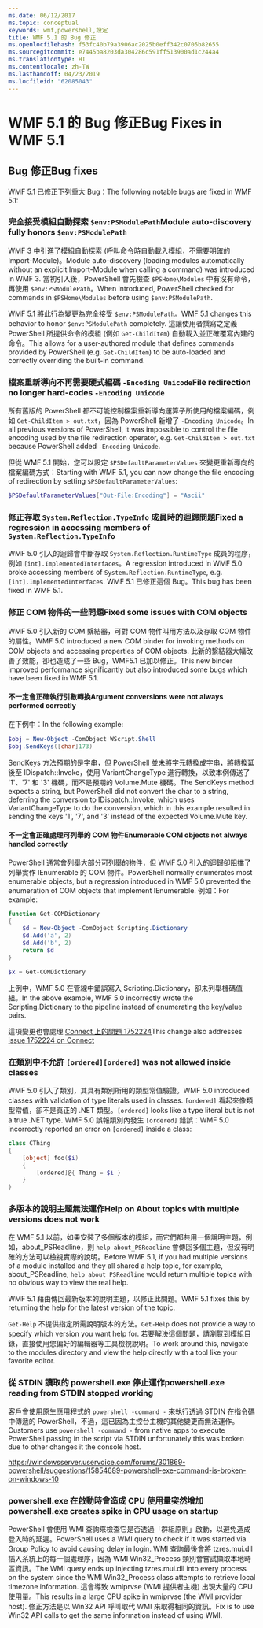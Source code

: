 ```yaml
---
ms.date: 06/12/2017
ms.topic: conceptual
keywords: wmf,powershell,設定
title: WMF 5.1 的 Bug 修正
ms.openlocfilehash: f53fc40b79a3906ac2025b0eff342c0705b82655
ms.sourcegitcommit: e7445ba8203da304286c591ff513900ad1c244a4
ms.translationtype: HT
ms.contentlocale: zh-TW
ms.lasthandoff: 04/23/2019
ms.locfileid: "62085043"
---
```

# <a name="bug-fixes-in-wmf-51"></a><span data-ttu-id="5c4a9-103">WMF 5.1 的 Bug 修正</span><span class="sxs-lookup"><span data-stu-id="5c4a9-103">Bug Fixes in WMF 5.1</span></span>

## <a name="bug-fixes"></a><span data-ttu-id="5c4a9-104">Bug 修正</span><span class="sxs-lookup"><span data-stu-id="5c4a9-104">Bug fixes</span></span>

<span data-ttu-id="5c4a9-105">WMF 5.1 已修正下列重大 Bug︰</span><span class="sxs-lookup"><span data-stu-id="5c4a9-105">The following notable bugs are fixed in WMF 5.1:</span></span>

### <a name="module-auto-discovery-fully-honors-envpsmodulepath"></a><span data-ttu-id="5c4a9-106">完全接受模組自動探索 `$env:PSModulePath`</span><span class="sxs-lookup"><span data-stu-id="5c4a9-106">Module auto-discovery fully honors `$env:PSModulePath`</span></span>

<span data-ttu-id="5c4a9-107">WMF 3 中引進了模組自動探索 (呼叫命令時自動載入模組，不需要明確的 Import-Module)。</span><span class="sxs-lookup"><span data-stu-id="5c4a9-107">Module auto-discovery (loading modules automatically without an explicit Import-Module when calling a command) was introduced in WMF 3.</span></span>
<span data-ttu-id="5c4a9-108">當初引入後，PowerShell 會先檢查 `$PSHome\Modules` 中有沒有命令，再使用 `$env:PSModulePath`。</span><span class="sxs-lookup"><span data-stu-id="5c4a9-108">When introduced, PowerShell checked for commands in `$PSHome\Modules` before using `$env:PSModulePath`.</span></span>

<span data-ttu-id="5c4a9-109">WMF 5.1 將此行為變更為完全接受 `$env:PSModulePath`。</span><span class="sxs-lookup"><span data-stu-id="5c4a9-109">WMF 5.1 changes this behavior to honor `$env:PSModulePath` completely.</span></span>
<span data-ttu-id="5c4a9-110">這讓使用者撰寫之定義 PowerShell 所提供命令的模組 (例如 `Get-ChildItem`) 自動載入並正確覆寫內建的命令。</span><span class="sxs-lookup"><span data-stu-id="5c4a9-110">This allows for a user-authored module that defines commands provided by PowerShell (e.g. `Get-ChildItem`) to be auto-loaded and correctly overriding the built-in command.</span></span>

### <a name="file-redirection-no-longer-hard-codes--encoding-unicode"></a><span data-ttu-id="5c4a9-111">檔案重新導向不再需要硬式編碼 `-Encoding Unicode`</span><span class="sxs-lookup"><span data-stu-id="5c4a9-111">File redirection no longer hard-codes `-Encoding Unicode`</span></span>

<span data-ttu-id="5c4a9-112">所有舊版的 PowerShell 都不可能控制檔案重新導向運算子所使用的檔案編碼，例如 `Get-ChildItem > out.txt`，因為 PowerShell 新增了 `-Encoding Unicode`。</span><span class="sxs-lookup"><span data-stu-id="5c4a9-112">In all previous versions of PowerShell, it was impossible to control the file encoding used by the file redirection operator, e.g. `Get-ChildItem > out.txt` because PowerShell added `-Encoding Unicode`.</span></span>

<span data-ttu-id="5c4a9-113">但從 WMF 5.1 開始，您可以設定 `$PSDefaultParameterValues` 來變更重新導向的檔案編碼方式︰</span><span class="sxs-lookup"><span data-stu-id="5c4a9-113">Starting with WMF 5.1, you can now change the file encoding of redirection by setting `$PSDefaultParameterValues`:</span></span>

```powershell
$PSDefaultParameterValues["Out-File:Encoding"] = "Ascii"
```

### <a name="fixed-a-regression-in-accessing-members-of-systemreflectiontypeinfo"></a><span data-ttu-id="5c4a9-114">修正存取 `System.Reflection.TypeInfo` 成員時的迴歸問題</span><span class="sxs-lookup"><span data-stu-id="5c4a9-114">Fixed a regression in accessing members of `System.Reflection.TypeInfo`</span></span>

<span data-ttu-id="5c4a9-115">WMF 5.0 引入的迴歸會中斷存取 `System.Reflection.RuntimeType` 成員的程序，例如 `[int].ImplementedInterfaces`。</span><span class="sxs-lookup"><span data-stu-id="5c4a9-115">A regression introduced in WMF 5.0 broke accessing members of `System.Reflection.RuntimeType`, e.g. `[int].ImplementedInterfaces`.</span></span>
<span data-ttu-id="5c4a9-116">WMF 5.1 已修正這個 Bug。</span><span class="sxs-lookup"><span data-stu-id="5c4a9-116">This bug has been fixed in WMF 5.1.</span></span>


### <a name="fixed-some-issues-with-com-objects"></a><span data-ttu-id="5c4a9-117">修正 COM 物件的一些問題</span><span class="sxs-lookup"><span data-stu-id="5c4a9-117">Fixed some issues with COM objects</span></span>

<span data-ttu-id="5c4a9-118">WMF 5.0 引入新的 COM 繫結器，可對 COM 物件叫用方法以及存取 COM 物件的屬性。</span><span class="sxs-lookup"><span data-stu-id="5c4a9-118">WMF 5.0 introduced a new COM binder for invoking methods on COM objects and accessing properties of COM objects.</span></span>
<span data-ttu-id="5c4a9-119">此新的繫結器大幅改善了效能，卻也造成了一些 Bug，WMF5.1 已加以修正。</span><span class="sxs-lookup"><span data-stu-id="5c4a9-119">This new binder improved performance significantly but also introduced some bugs which have been fixed in WMF 5.1.</span></span>

#### <a name="argument-conversions-were-not-always-performed-correctly"></a><span data-ttu-id="5c4a9-120">不一定會正確執行引數轉換</span><span class="sxs-lookup"><span data-stu-id="5c4a9-120">Argument conversions were not always performed correctly</span></span>

<span data-ttu-id="5c4a9-121">在下例中︰</span><span class="sxs-lookup"><span data-stu-id="5c4a9-121">In the following example:</span></span>

```powershell
$obj = New-Object -ComObject WScript.Shell
$obj.SendKeys([char]173)
```

<span data-ttu-id="5c4a9-122">SendKeys 方法預期的是字串，但 PowerShell 並未將字元轉換成字串，將轉換延後至 IDispatch::Invoke，使用 VariantChangeType 進行轉換，以致本例傳送了 '1'、'7' 和 '3' 機碼，而不是預期的 Volume.Mute 機碼。</span><span class="sxs-lookup"><span data-stu-id="5c4a9-122">The SendKeys method expects a string, but PowerShell did not convert the char to a string, deferring the conversion to IDispatch::Invoke, which uses VariantChangeType to do the conversion, which in this example resulted in sending the keys '1', '7', and '3' instead of the expected Volume.Mute key.</span></span>

#### <a name="enumerable-com-objects-not-always-handled-correctly"></a><span data-ttu-id="5c4a9-123">不一定會正確處理可列舉的 COM 物件</span><span class="sxs-lookup"><span data-stu-id="5c4a9-123">Enumerable COM objects not always handled correctly</span></span>

<span data-ttu-id="5c4a9-124">PowerShell 通常會列舉大部分可列舉的物件，但 WMF 5.0 引入的迴歸卻阻擋了列舉實作 IEnumerable 的 COM 物件。</span><span class="sxs-lookup"><span data-stu-id="5c4a9-124">PowerShell normally enumerates most enumerable objects, but a regression introduced in WMF 5.0 prevented the enumeration of COM objects that implement IEnumerable.</span></span>  <span data-ttu-id="5c4a9-125">例如：</span><span class="sxs-lookup"><span data-stu-id="5c4a9-125">For example:</span></span>

```powershell
function Get-COMDictionary
{
    $d = New-Object -ComObject Scripting.Dictionary
    $d.Add('a', 2)
    $d.Add('b', 2)
    return $d
}

$x = Get-COMDictionary
```

<span data-ttu-id="5c4a9-126">上例中，WMF 5.0 在管線中錯誤寫入 Scripting.Dictionary，卻未列舉機碼值組。</span><span class="sxs-lookup"><span data-stu-id="5c4a9-126">In the above example, WMF 5.0 incorrectly wrote the Scripting.Dictionary to the pipeline instead of enumerating the key/value pairs.</span></span>

<span data-ttu-id="5c4a9-127">這項變更也會處理 [Connect 上的問題 1752224](https://connect.microsoft.com/PowerShell/feedback/details/1752224)</span><span class="sxs-lookup"><span data-stu-id="5c4a9-127">This change also addresses [issue 1752224 on Connect](https://connect.microsoft.com/PowerShell/feedback/details/1752224)</span></span>

### <a name="ordered-was-not-allowed-inside-classes"></a><span data-ttu-id="5c4a9-128">在類別中不允許 `[ordered]`</span><span class="sxs-lookup"><span data-stu-id="5c4a9-128">`[ordered]` was not allowed inside classes</span></span>

<span data-ttu-id="5c4a9-129">WMF 5.0 引入了類別，其具有類別所用的類型常值驗證。</span><span class="sxs-lookup"><span data-stu-id="5c4a9-129">WMF 5.0 introduced classes with validation of type literals used in classes.</span></span>
<span data-ttu-id="5c4a9-130">`[ordered]` 看起來像類型常值，卻不是真正的 .NET 類型。</span><span class="sxs-lookup"><span data-stu-id="5c4a9-130">`[ordered]` looks like a type literal but is not a true .NET type.</span></span>
<span data-ttu-id="5c4a9-131">WMF 5.0 誤報類別內發生 `[ordered]` 錯誤︰</span><span class="sxs-lookup"><span data-stu-id="5c4a9-131">WMF 5.0 incorrectly reported an error on `[ordered]` inside a class:</span></span>

```powershell
class CThing
{
    [object] foo($i)
    {
        [ordered]@{ Thing = $i }
    }
}
```


### <a name="help-on-about-topics-with-multiple-versions-does-not-work"></a><span data-ttu-id="5c4a9-132">多版本的說明主題無法運作</span><span class="sxs-lookup"><span data-stu-id="5c4a9-132">Help on About topics with multiple versions does not work</span></span>

<span data-ttu-id="5c4a9-133">在 WMF 5.1 以前，如果安裝了多個版本的模組，而它們都共用一個說明主題，例如，about_PSReadline，則 `help about_PSReadline` 會傳回多個主題，但沒有明確的方法可以檢視實際的說明。</span><span class="sxs-lookup"><span data-stu-id="5c4a9-133">Before WMF 5.1, if you had multiple versions of a module installed and they all shared a help topic, for example, about_PSReadline, `help about_PSReadline` would return multiple topics with no obvious way to view the real help.</span></span>

<span data-ttu-id="5c4a9-134">WMF 5.1 藉由傳回最新版本的說明主題，以修正此問題。</span><span class="sxs-lookup"><span data-stu-id="5c4a9-134">WMF 5.1 fixes this by returning the help for the latest version of the topic.</span></span>

<span data-ttu-id="5c4a9-135">`Get-Help` 不提供指定所需說明版本的方法。</span><span class="sxs-lookup"><span data-stu-id="5c4a9-135">`Get-Help` does not provide a way to specify which version you want help for.</span></span>
<span data-ttu-id="5c4a9-136">若要解決這個問題，請瀏覽到模組目錄，直接使用您偏好的編輯器等工具檢視說明。</span><span class="sxs-lookup"><span data-stu-id="5c4a9-136">To work around this, navigate to the modules directory and view the help directly with a tool like your favorite editor.</span></span>

### <a name="powershellexe-reading-from-stdin-stopped-working"></a><span data-ttu-id="5c4a9-137">從 STDIN 讀取的 powershell.exe 停止運作</span><span class="sxs-lookup"><span data-stu-id="5c4a9-137">powershell.exe reading from STDIN stopped working</span></span>

<span data-ttu-id="5c4a9-138">客戶會使用原生應用程式的 `powershell -command -` 來執行透過 STDIN 在指令碼中傳遞的 PowerShell，不過，這已因為主控台主機的其他變更而無法運作。</span><span class="sxs-lookup"><span data-stu-id="5c4a9-138">Customers use `powershell -command -` from native apps to execute PowerShell passing in the script via STDIN unfortunately this was broken due to other changes it the console host.</span></span>

https://windowsserver.uservoice.com/forums/301869-powershell/suggestions/15854689-powershell-exe-command-is-broken-on-windows-10

### <a name="powershellexe-creates-spike-in-cpu-usage-on-startup"></a><span data-ttu-id="5c4a9-139">powershell.exe 在啟動時會造成 CPU 使用量突然增加</span><span class="sxs-lookup"><span data-stu-id="5c4a9-139">powershell.exe creates spike in CPU usage on startup</span></span>

<span data-ttu-id="5c4a9-140">PowerShell 會使用 WMI 查詢來檢查它是否透過「群組原則」啟動，以避免造成登入時的延遲。</span><span class="sxs-lookup"><span data-stu-id="5c4a9-140">PowerShell uses a WMI query to check if it was started via Group Policy to avoid causing delay in login.</span></span>
<span data-ttu-id="5c4a9-141">WMI 查詢最後會將 tzres.mui.dll 插入系統上的每一個處理序，因為 WMI Win32_Process 類別會嘗試擷取本地時區資訊。</span><span class="sxs-lookup"><span data-stu-id="5c4a9-141">The WMI query ends up injecting tzres.mui.dll into every process on the system since the WMI Win32_Process class attempts to retrieve local timezone information.</span></span>
<span data-ttu-id="5c4a9-142">這會導致 wmiprvse (WMI 提供者主機) 出現大量的 CPU 使用量。</span><span class="sxs-lookup"><span data-stu-id="5c4a9-142">This results in a large CPU spike in wmiprvse (the WMI provider host).</span></span>
<span data-ttu-id="5c4a9-143">修正方法是以 Win32 API 呼叫取代 WMI 來取得相同的資訊。</span><span class="sxs-lookup"><span data-stu-id="5c4a9-143">Fix is to use Win32 API calls to get the same information instead of using WMI.</span></span>
